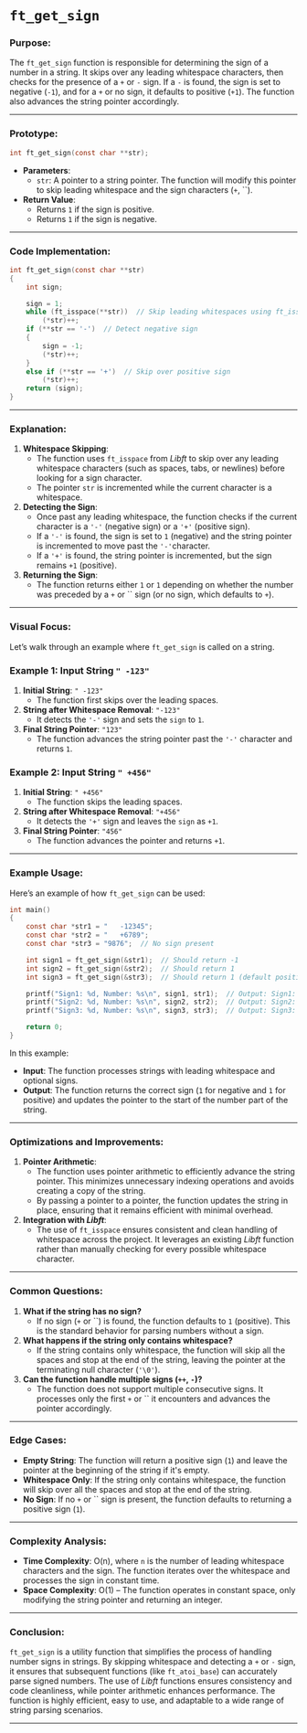 # **`ft_get_sign`**

### **Purpose**:

The `ft_get_sign` function is responsible for determining the sign of a number in a string. It skips over any leading whitespace characters, then checks for the presence of a `+` or `-` sign. If a `-` is found, the sign is set to negative (`-1`), and for a `+` or no sign, it defaults to positive (`+1`). The function also advances the string pointer accordingly.

---

### **Prototype**:

```c
int ft_get_sign(const char **str);

```

- **Parameters**:
    - `str`: A pointer to a string pointer. The function will modify this pointer to skip leading whitespace and the sign characters (`+`, ``).
- **Return Value**:
    - Returns `1` if the sign is positive.
    - Returns `1` if the sign is negative.

---

### **Code Implementation**:

```c
int	ft_get_sign(const char **str)
{
	int	sign;

	sign = 1;
	while (ft_isspace(**str))  // Skip leading whitespaces using ft_isspace
		(*str)++;
	if (**str == '-')  // Detect negative sign
	{
		sign = -1;
		(*str)++;
	}
	else if (**str == '+')  // Skip over positive sign
		(*str)++;
	return (sign);
}

```

---

### **Explanation**:

1. **Whitespace Skipping**:
    - The function uses `ft_isspace` from *Libft* to skip over any leading whitespace characters (such as spaces, tabs, or newlines) before looking for a sign character.
    - The pointer `str` is incremented while the current character is a whitespace.
2. **Detecting the Sign**:
    - Once past any leading whitespace, the function checks if the current character is a `'-'` (negative sign) or a `'+'` (positive sign).
    - If a `'-'` is found, the sign is set to `1` (negative) and the string pointer is incremented to move past the `'-'`character.
    - If a `'+'` is found, the string pointer is incremented, but the sign remains `+1` (positive).
3. **Returning the Sign**:
    - The function returns either `1` or `1` depending on whether the number was preceded by a `+` or `` sign (or no sign, which defaults to `+`).

---

### **Visual Focus**:

Let’s walk through an example where `ft_get_sign` is called on a string.

### **Example 1**: Input String `" -123"`

1. **Initial String**: `" -123"`
    - The function first skips over the leading spaces.
2. **String after Whitespace Removal**: `"-123"`
    - It detects the `'-'` sign and sets the `sign` to `1`.
3. **Final String Pointer**: `"123"`
    - The function advances the string pointer past the `'-'` character and returns `1`.

### **Example 2**: Input String `" +456"`

1. **Initial String**: `" +456"`
    - The function skips the leading spaces.
2. **String after Whitespace Removal**: `"+456"`
    - It detects the `'+'` sign and leaves the `sign` as `+1`.
3. **Final String Pointer**: `"456"`
    - The function advances the pointer and returns `+1`.

---

### **Example Usage**:

Here’s an example of how `ft_get_sign` can be used:

```c
int main()
{
	const char *str1 = "   -12345";
	const char *str2 = "   +6789";
	const char *str3 = "9876";  // No sign present

	int sign1 = ft_get_sign(&str1);  // Should return -1
	int sign2 = ft_get_sign(&str2);  // Should return 1
	int sign3 = ft_get_sign(&str3);  // Should return 1 (default positive)

	printf("Sign1: %d, Number: %s\n", sign1, str1);  // Output: Sign1: -1, Number: 12345
	printf("Sign2: %d, Number: %s\n", sign2, str2);  // Output: Sign2: 1, Number: 6789
	printf("Sign3: %d, Number: %s\n", sign3, str3);  // Output: Sign3: 1, Number: 9876

	return 0;
}

```

In this example:

- **Input**: The function processes strings with leading whitespace and optional signs.
- **Output**: The function returns the correct sign (`1` for negative and `1` for positive) and updates the pointer to the start of the number part of the string.

---

### **Optimizations and Improvements**:

1. **Pointer Arithmetic**:
    - The function uses pointer arithmetic to efficiently advance the string pointer. This minimizes unnecessary indexing operations and avoids creating a copy of the string.
    - By passing a pointer to a pointer, the function updates the string in place, ensuring that it remains efficient with minimal overhead.
2. **Integration with *Libft***:
    - The use of `ft_isspace` ensures consistent and clean handling of whitespace across the project. It leverages an existing *Libft* function rather than manually checking for every possible whitespace character.

---

### **Common Questions**:

1. **What if the string has no sign?**
    - If no sign (`+` or ``) is found, the function defaults to `1` (positive). This is the standard behavior for parsing numbers without a sign.
2. **What happens if the string only contains whitespace?**
    - If the string contains only whitespace, the function will skip all the spaces and stop at the end of the string, leaving the pointer at the terminating null character (`'\0'`).
3. **Can the function handle multiple signs (`++`, `-`)?**
    - The function does not support multiple consecutive signs. It processes only the first `+` or `` it encounters and advances the pointer accordingly.

---

### **Edge Cases**:

- **Empty String**: The function will return a positive sign (`1`) and leave the pointer at the beginning of the string if it's empty.
- **Whitespace Only**: If the string only contains whitespace, the function will skip over all the spaces and stop at the end of the string.
- **No Sign**: If no `+` or `` sign is present, the function defaults to returning a positive sign (`1`).

---

### **Complexity Analysis**:

- **Time Complexity**: O(n), where `n` is the number of leading whitespace characters and the sign. The function iterates over the whitespace and processes the sign in constant time.
- **Space Complexity**: O(1) – The function operates in constant space, only modifying the string pointer and returning an integer.

---

### **Conclusion**:

`ft_get_sign` is a utility function that simplifies the process of handling number signs in strings. By skipping whitespace and detecting a `+` or `-` sign, it ensures that subsequent functions (like `ft_atoi_base`) can accurately parse signed numbers. The use of *Libft* functions ensures consistency and code cleanliness, while pointer arithmetic enhances performance. The function is highly efficient, easy to use, and adaptable to a wide range of string parsing scenarios.

---